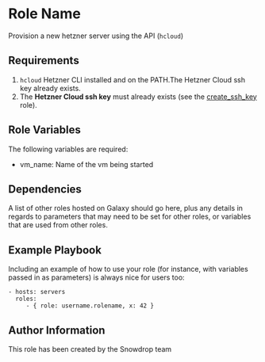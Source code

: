 Role Name
=========

Provision a new hetzner server using the API (`hcloud`)

Requirements
------------

1. `hcloud` Hetzner CLI installed and on the PATH.The Hetzner Cloud ssh key already exists.
1. The **Hetzner Cloud ssh key** must already exists (see the [create_ssh_key](../create_ssh_key/README.md) role).

Role Variables
--------------

The following variables are required:
* vm_name: Name of the vm being started

Dependencies
------------

A list of other roles hosted on Galaxy should go here, plus any details in regards to parameters that may need to be set for other roles, or variables that are used from other roles.

Example Playbook
----------------

Including an example of how to use your role (for instance, with variables passed in as parameters) is always nice for users too:

    - hosts: servers
      roles:
         - { role: username.rolename, x: 42 }

Author Information
------------------

This role has been created by the Snowdrop team
